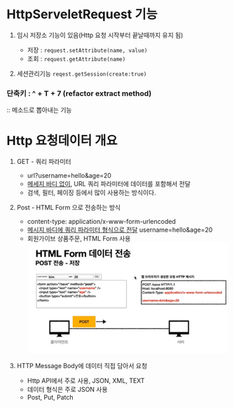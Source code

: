 # HttpServeletRequest 기능

1. 임시 저장소 기능이 있음(Http 요청 시작부터 끝날때까지 유지 됨)
    - 저장 : ```request.setAttribute(name, value)```
    - 조회 : ```request.getAttribute(name)```
    

2. 세션관리기능
    ```reqest.getSession(create:true)```


### 단축키 : ^ + T + 7 (refactor extract method)
 :: 메소드로 뽑아내는 기능
 

# Http 요청데이터 개요

1) GET - 쿼리 파라미터
    - url?username=hello&age=20
    - <U>메세지 바디 없이</U>, URL 쿼리 파라미터에 데이터를 포함해서 전달
    - 검색, 필터, 페이징 등에서 많이 사용하는 방식이다.

2) Post - HTML Form 으로 전송하는 방식

    - content-type: application/x-www-form-urlencoded
    - <U>메시지 바디에 쿼리 파라미터 형식으로 전달</U> username=hello&age=20
    - 회원가이브 상품주문, HTML Form 사용
![img_13.png](img_13.png)

3) HTTP Message Body에 데이터 직접 담아서 요청
    - Http API에서 주로 사용, JSON, XML, TEXT
    - 데이터 형식은 주로 JSON 사용
    - Post, Put, Patch
